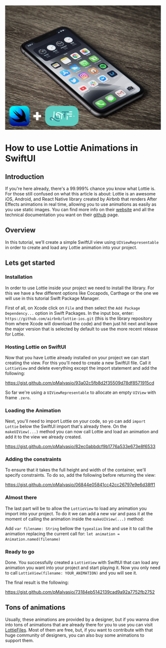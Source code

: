 ![Main image](images/lottie-cover.png)

# How to use Lottie Animations in SwiftUI

## Introduction

If you're here already, there's a 99.999% chance you know what Lottie is. For those still confused on what this article is about: Lottie is an awesome iOS, Android, and React Native library created by Airbnb that renders After Effects animations in real time, allowing you to use animations as easily as you use static images. You can find more info on their [website](https://airbnb.design/lottie/) and all the technical documentation you want on their [github](https://github.com/airbnb/lottie) page.


## Overview

In this tutorial, we’ll create a simple SwiftUI view using `UIViewRepresentable` in order to create and load any Lottie animation into your project.

## Lets get started

### Installation

In order to use Lottie inside your project we need to install the library. For this we have a few different options like Cocapods, Carthage or the one we will use in this tutorial Swift Package Manager.

First of all, on Xcode click on `File` and then select the `Add Package Dependency...` option in Swift Packages. In the input box, enter: `https://github.com/airbnb/lottie-ios.git` (this is the library repository from where Xcode will download the code) and then just hit next and leave the major version that is selected by default to use the more recent release for Lottie.


### Hosting Lottie on SwiftUI 

Now that you have Lottie already installed on your project we can start creating the view. For this you'll need to create a new SwiftUI file. Call it `LottieView` and delete everything except the import statement and add the following:

https://gist.github.com/pMalvasio/93a02c5fb8d2f35509d78df8571915cd

So far we're using a `UIViewRepresentable` to allocate an empty `UIView` with frame `.zero`.


### Loading the Animation

Next, you'll need to import Lottie on your code, so yo can add `import Lottie` below the SwiftUI import that's already there. On the `makeUIView(...)` method you can now call Lottie and load an animation and add it to the view we already created.

https://gist.github.com/pMalvasio/82ec0abbdcf9b1776a533e673e8f6533


### Adding the constraints

To ensure that it takes the full height and width of the container, we'll specify constraints. To do so, add the following before returning the view:

https://gist.github.com/pMalvasio/06844e05841cc42cc26797e9e6d38ff1


### Almost there

The last part will be to allow the `LottieView` to load any animation you import into your project. To do it we can add a new var and pass it at the moment of calling the animation inside the `makeUIView(...)` method:

Add `var filename: String` bellow the `typealias` line and use it to call the animation replacing the current call for: `let animation = Animation.named(filename)`


### Ready to go

Done. You successfully created a `LottieView` with SwiftUI that can load any animation you want into your project and start playing it. Now you only need to call `LottieView(filename: YOUR_ANIMATION)` and you will see it.

The final result is the following:

https://gist.github.com/pMalvasio/73184eb5142139cad9a92a7752fb2752


## Tons of animations

Usually, these animations are provided by a designer, but if you wanna dive into tons of animations that are already there for you to use you can visit [LottieFiles](https://lottiefiles.com). Most of them are free, but, if you want to contribute with that huge community of designers, you can also buy some animations to support them.